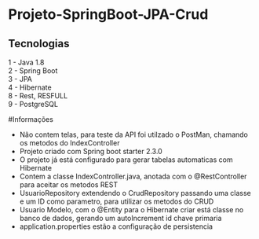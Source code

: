 # Projeto-SpringBoot-JPA-Crud

## Tecnologias

1 - Java 1.8<br>
2 - Spring Boot<br>
3 - JPA<br>
4 - Hibernate<br>
8 - Rest, RESFULL<br>
9 - PostgreSQL<br>

#Informações

* Não contem telas, para teste da API foi utilzado o PostMan, chamando os metodos do IndexController
* Projeto criado com Spring boot starter 2.3.0
* O projeto já está configurado para gerar tabelas automaticas com Hibernate
* Contem a classe IndexController.java, anotada com o @RestController para aceitar os metodos REST
* UsuarioRepository extendendo o CrudRepository passando uma classe e um ID como parametro, para utilizar os metodos do CRUD
* Usuario Modelo, com o @Entity para o Hibernate criar está classe no banco de dados, gerando um autoIncrement id chave primaria
* application.properties estão a configuração de persistencia
